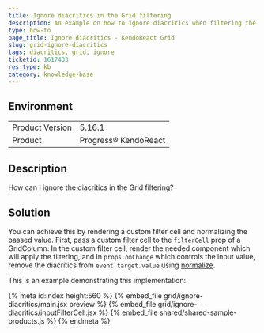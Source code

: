 ```yaml
---
title: Ignore diacritics in the Grid filtering
description: An example on how to ignore diacritics when filtering the KendoReact Grid.
type: how-to
page_title: Ignore diacritics - KendoReact Grid
slug: grid-ignore-diacritics
tags: diacritics, grid, ignore
ticketid: 1617433
res_type: kb
category: knowledge-base
---
```


## Environment

<table>
	<tbody>
		<tr>
			<td>Product Version</td>
			<td>5.16.1</td>
		</tr>
		<tr>
			<td>Product</td>
			<td>Progress® KendoReact</td>
		</tr>
	</tbody>
</table>


## Description  

How can I ignore the diacritics in the Grid filtering?

## Solution

You can achieve this by rendering a custom filter cell and normalizing the passed value. First, pass a custom filter cell to the `filterCell` prop of a GridColumn. In the custom filter cell, render the needed component which will apply the filtering, and in `props.onChange` which controls the input value, remove the diacritics from `event.target.value` using [normalize](https://developer.mozilla.org/en-US/docs/Web/JavaScript/Reference/Global_Objects/String/normalize).

This is an example demonstrating this implementation:

{% meta id:index height:560 %}
{% embed_file grid/ignore-diacritics/main.jsx preview %}
{% embed_file grid/ignore-diacritics/inputFilterCell.jsx %}
{% embed_file shared/shared-sample-products.js %}
{% endmeta %}
